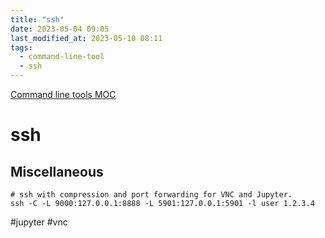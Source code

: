 ```yaml
---
title: "ssh"
date: 2023-05-04 09:05
last_modified_at: 2023-05-10 08:11
tags:
  - command-line-tool
  - ssh
---
```


[Command line tools MOC](Command%20line%20tools%20MOC.md)

# ssh

## Miscellaneous

```shell
# ssh with compression and port forwarding for VNC and Jupyter.
ssh -C -L 9000:127.0.0.1:8888 -L 5901:127.0.0.1:5901 -l user 1.2.3.4
```

#jupyter #vnc
